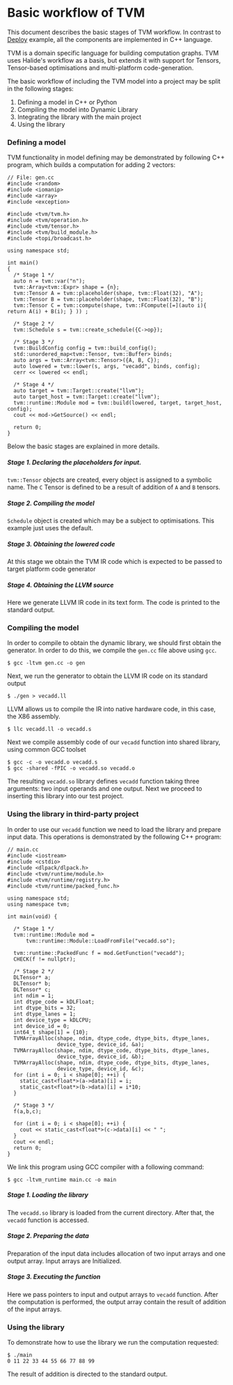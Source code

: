 
Basic workflow of TVM
=====================

This document describes the basic stages of TVM workflow. In contrast to
[Deploy](https://docs.tvm.ai/deploy/cpp_deploy.html) example, all the
components are implemented in C++ language.

TVM is a domain specific language for building computation graphs.
TVM uses Halide's workflow as a basis, but extends it with support for Tensors,
Tensor-based optimisations and multi-platform code-generation.

The basic workflow of including the TVM model into a project may be split in the
following stages:

 1. Defining a model in C++ or Python
 2. Compiling the model into Dynamic Library
 3. Integrating the library with the main project
 4. Using the library

### Defining a model

TVM functionality in model defining may be demonstrated by following C++ program, which
builds a computation for adding 2 vectors:

    // File: gen.cc
    #include <random>
    #include <iomanip>
    #include <array>
    #include <exception>

    #include <tvm/tvm.h>
    #include <tvm/operation.h>
    #include <tvm/tensor.h>
    #include <tvm/build_module.h>
    #include <topi/broadcast.h>

    using namespace std;

    int main()
    {
      /* Stage 1 */
      auto n = tvm::var("n");
      tvm::Array<tvm::Expr> shape = {n};
      tvm::Tensor A = tvm::placeholder(shape, tvm::Float(32), "A");
      tvm::Tensor B = tvm::placeholder(shape, tvm::Float(32), "B");
      tvm::Tensor C = tvm::compute(shape, tvm::FCompute([=](auto i){ return A(i) + B(i); } )) ;

      /* Stage 2 */
      tvm::Schedule s = tvm::create_schedule({C->op});

      /* Stage 3 */
      tvm::BuildConfig config = tvm::build_config();
      std::unordered_map<tvm::Tensor, tvm::Buffer> binds;
      auto args = tvm::Array<tvm::Tensor>({A, B, C});
      auto lowered = tvm::lower(s, args, "vecadd", binds, config);
      cerr << lowered << endl;

      /* Stage 4 */
      auto target = tvm::Target::create("llvm");
      auto target_host = tvm::Target::create("llvm");
      tvm::runtime::Module mod = tvm::build(lowered, target, target_host, config);
      cout << mod->GetSource() << endl;

      return 0;
    }

Below the basic stages are explained in more details.

##### Stage 1. Declaring the placeholders for input.

`tvm::Tensor` objects are created, every object is assigned to a symbolic name.
The `C` Tensor is defined to be a result of addition of `A` and `B` tensors.

##### Stage 2. Compiling the model

`Schedule` object is created which may be a subject to optimisations. This
example just uses the default.

##### Stage 3. Obtaining the lowered code

At this stage we obtain the TVM IR code which is expected to be passed to
target platform code generator

##### Stage 4. Obtaining the LLVM source

Here we generate LLVM IR code in its text form. The code is printed to the
standard output.

### Compiling the model

In order to compile to obtain the dynamic library, we should first obtain the
generator. In order to do this, we compile the `gen.cc` file above using `gcc`.

    $ gcc -ltvm gen.cc -o gen

Next, we run the generator to obtain the LLVM IR code on its standard output

    $ ./gen > vecadd.ll

LLVM allows us to compile the IR into native hardware code, in this case, the
X86 assembly.

    $ llc vecadd.ll -o vecadd.s

Next we compile assembly code of our `vecadd` function into shared library,
using common GCC toolset

    $ gcc -c -o vecadd.o vecadd.s
    $ gcc -shared -fPIC -o vecadd.so vecadd.o

The resulting `vecadd.so` library defines `vecadd` function taking three
arguments: two input operands and one output. Next we proceed to inserting this
library into our test project.

### Using the library in third-party project


In order to use our `vecadd` function we need to load the library and prepare
input data. This operations is demonstrated by the following C++ program:


    // main.cc
    #include <iostream>
    #include <cstdio>
    #include <dlpack/dlpack.h>
    #include <tvm/runtime/module.h>
    #include <tvm/runtime/registry.h>
    #include <tvm/runtime/packed_func.h>

    using namespace std;
    using namespace tvm;

    int main(void) {

      /* Stage 1 */
      tvm::runtime::Module mod =
          tvm::runtime::Module::LoadFromFile("vecadd.so");

      tvm::runtime::PackedFunc f = mod.GetFunction("vecadd");
      CHECK(f != nullptr);

      /* Stage 2 */
      DLTensor* a;
      DLTensor* b;
      DLTensor* c;
      int ndim = 1;
      int dtype_code = kDLFloat;
      int dtype_bits = 32;
      int dtype_lanes = 1;
      int device_type = kDLCPU;
      int device_id = 0;
      int64_t shape[1] = {10};
      TVMArrayAlloc(shape, ndim, dtype_code, dtype_bits, dtype_lanes,
                    device_type, device_id, &a);
      TVMArrayAlloc(shape, ndim, dtype_code, dtype_bits, dtype_lanes,
                    device_type, device_id, &b);
      TVMArrayAlloc(shape, ndim, dtype_code, dtype_bits, dtype_lanes,
                    device_type, device_id, &c);
      for (int i = 0; i < shape[0]; ++i) {
        static_cast<float*>(a->data)[i] = i;
        static_cast<float*>(b->data)[i] = i*10;
      }

      /* Stage 3 */
      f(a,b,c);

      for (int i = 0; i < shape[0]; ++i) {
        cout << static_cast<float*>(c->data)[i] << " ";
      }
      cout << endl;
      return 0;
    }


We link this program using GCC compiler with a following command:

    $ gcc -ltvm_runtime main.cc -o main

##### Stage 1. Loading the library

The `vecadd.so` library is loaded from the current directory. After that, the
`vecadd` function is accessed.

##### Stage 2. Preparing the data

Preparation of the input data includes allocation of two input arrays and one
output array. Input arrays are Initialized.

##### Stage 3. Executing the function

Here we pass pointers to input and output arrays to `vecadd` function. After
the computation is performed, the output array contain the result of addition
of the input arrays.


### Using the library

To demonstrate how to use the library we run the computation requested:

    $ ./main
    0 11 22 33 44 55 66 77 88 99

The result of addition is directed to the standard output.


